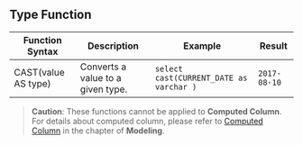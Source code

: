 ## Type Function

| Function Syntax     | Description                        | Example                                  | Result           |
| ------------------- | --------------------------------- | ---------------------------------------- | ---------------- |
| CAST(value AS type) | Converts a value to a given type. | ```select cast(CURRENT_DATE as varchar )``` | ```2017-08-10``` |

> **Caution**: These functions cannot be applied to **Computed Column**. For details about computed column, please refer to [Computed Column](../../model/computed_column/README.en.md) in the chapter of **Modeling**.
